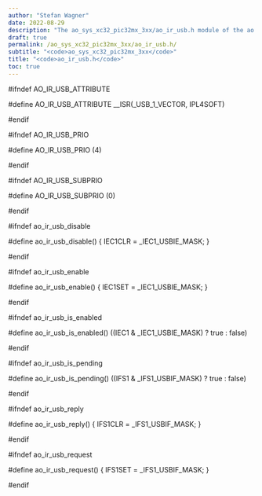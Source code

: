 ```yaml
---
author: "Stefan Wagner"
date: 2022-08-29
description: "The ao_sys_xc32_pic32mx_3xx/ao_ir_usb.h module of the ao real-time operating system."
draft: true
permalink: /ao_sys_xc32_pic32mx_3xx/ao_ir_usb.h/ 
subtitle: "<code>ao_sys_xc32_pic32mx_3xx</code>"
title: "<code>ao_ir_usb.h</code>"
toc: true
---
```


#ifndef AO_IR_USB_ATTRIBUTE

#define AO_IR_USB_ATTRIBUTE     __ISR(_USB_1_VECTOR, IPL4SOFT)

#endif

#ifndef AO_IR_USB_PRIO

#define AO_IR_USB_PRIO          (4)

#endif

#ifndef AO_IR_USB_SUBPRIO

#define AO_IR_USB_SUBPRIO       (0)

#endif

#ifndef ao_ir_usb_disable

#define ao_ir_usb_disable()     { IEC1CLR = _IEC1_USBIE_MASK; }

#endif

#ifndef ao_ir_usb_enable

#define ao_ir_usb_enable()      { IEC1SET = _IEC1_USBIE_MASK; }

#endif

#ifndef ao_ir_usb_is_enabled

#define ao_ir_usb_is_enabled()  ((IEC1 & _IEC1_USBIE_MASK) ? true : false)

#endif

#ifndef ao_ir_usb_is_pending

#define ao_ir_usb_is_pending()  ((IFS1 & _IFS1_USBIF_MASK) ? true : false)

#endif

#ifndef ao_ir_usb_reply

#define ao_ir_usb_reply()       { IFS1CLR = _IFS1_USBIF_MASK; }

#endif

#ifndef ao_ir_usb_request

#define ao_ir_usb_request()     { IFS1SET = _IFS1_USBIF_MASK; }

#endif

